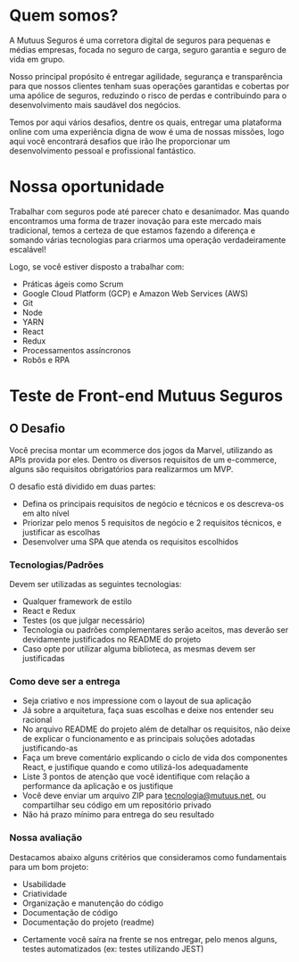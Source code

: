 # Quem somos?
A Mutuus Seguros é uma corretora digital de seguros para pequenas e médias empresas, focada no seguro de carga, seguro garantia e seguro de vida em grupo.

Nosso principal propósito é entregar agilidade, segurança e transparência para que nossos clientes tenham suas operações garantidas e cobertas por uma apólice de seguros, reduzindo o risco de perdas e contribuindo para o desenvolvimento mais saudável dos negócios.

Temos por aqui vários desafios, dentre os quais, entregar uma plataforma online com uma experiência digna de wow é uma de nossas missões, logo aqui você encontrará desafios que irão lhe proporcionar um desenvolvimento pessoal e profissional fantástico.

# Nossa oportunidade

Trabalhar com seguros pode até parecer chato e desanimador. Mas quando encontramos uma forma de trazer inovação para este mercado mais tradicional, temos a certeza de que estamos fazendo a diferença e somando várias tecnologias para criarmos uma operação verdadeiramente escalável! 

Logo, se você estiver disposto a trabalhar com:

* Práticas ágeis como Scrum
* Google Cloud Platform (GCP) e Amazon Web Services (AWS)
* Git
* Node
* YARN
* React
* Redux
* Processamentos assíncronos
* Robôs e RPA

# Teste de Front-end Mutuus Seguros

## O Desafio

Você precisa montar um ecommerce dos jogos da Marvel, utilizando as APIs provida por eles. Dentro os diversos requisitos de um e-commerce, alguns são requisitos obrigatórios para realizarmos um MVP.

O desafio está dividido em duas partes:

- Defina os principais requisitos de negócio e técnicos e os descreva-os em alto nível
- Priorizar pelo menos 5 requisitos de negócio e 2 requisitos técnicos, e justificar as escolhas
- Desenvolver uma SPA que atenda os requisitos escolhidos

### Tecnologias/Padrões

Devem ser utilizadas as seguintes tecnologias:

* Qualquer framework de estilo 
* React e Redux
* Testes (os que julgar necessário) 
* Tecnologia ou padrões complementares serão aceitos, mas deverão ser devidamente justificados no README do projeto
* Caso opte por utilizar alguma biblioteca, as mesmas devem ser justificadas

### Como deve ser a entrega

* Seja criativo e nos impressione com o layout de sua aplicação
* Já sobre a arquitetura, faça suas escolhas e deixe nos entender seu racional
* No arquivo README do projeto além de detalhar os requisitos, não deixe de explicar o funcionamento e as principais soluções adotadas justificando-as
* Faça um breve comentário explicando o ciclo de vida dos componentes React, e justifique quando e como utilizá-los adequadamente
* Liste 3 pontos de atenção que você identifique com relação a performance da aplicação e os justifique
* Você deve enviar um arquivo ZIP para tecnologia@mutuus.net, ou compartilhar seu código em um repositório privado
* Não há prazo mínimo para entrega do seu resultado

### Nossa avaliação

Destacamos abaixo alguns critérios que consideramos como fundamentais para um bom projeto:

* Usabilidade
* Criatividade
* Organização e manutenção do código
* Documentação de código
* Documentação do projeto (readme)

- Certamente você saíra na frente se nos entregar, pelo menos alguns, testes automatizados (ex: testes utilizando JEST)
